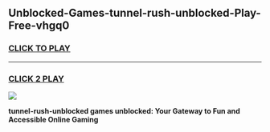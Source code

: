 
## Unblocked-Games-tunnel-rush-unblocked-Play-Free-vhgq0
<h3>
<a href="https://premium76.site?title=tunnel-rush-unblocked&ref=23A">CLICK TO PLAY</a></h3>
<hr>

<h3>
<a href="https://premium76.site?title=tunnel-rush-unblocked&ref=23A">CLICK 2 PLAY</a>
  
</h3>

<a href="https://premium76.site?title=tunnel-rush-unblocked&ref=23A"><img src="https://clearcache.store/games.png"></a>


**tunnel-rush-unblocked games unblocked: Your Gateway to Fun and Accessible Online Gaming**
